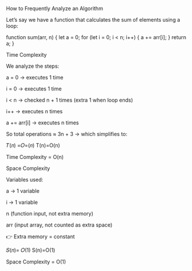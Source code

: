 How to Frequently Analyze an Algorithm

Let’s say we have a function that calculates the sum of elements using a loop:

function sum(arr, n) {
let a = 0;
for (let i = 0; i < n; i++) {
a += arr[i];
}
return a;
}

Time Complexity

We analyze the steps:

a = 0 → executes 1 time

i = 0 → executes 1 time

i < n → checked n + 1 times (extra 1 when loop ends)

i++ → executes n times

a += arr[i] → executes n times

So total operations ≈ 3n + 3 → which simplifies to:

𝑇(𝑛) =𝑂=(𝑛)
T(n)=O(n)

 Time Complexity = O(n)

Space Complexity

Variables used:

a → 1 variable

i → 1 variable

n (function input, not extra memory)

arr (input array, not counted as extra space)

👉 Extra memory = constant

𝑆(𝑛)= 𝑂(1)
S(n)=O(1)

 Space Complexity = O(1)